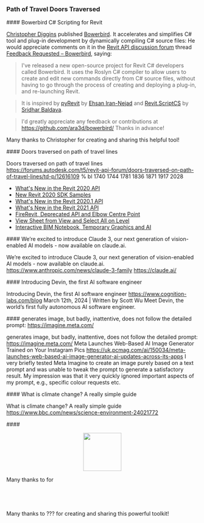 <head>
<meta http-equiv="Content-Type" content="text/html; charset=utf-8">
<link rel="stylesheet" type="text/css" href="bc.css">
<!-- https://highlightjs.org/#usage
<link rel="stylesheet" href="https://cdnjs.cloudflare.com/ajax/libs/highlight.js/11.9.0/styles/default.min.css">
<script src="https://cdnjs.cloudflare.com/ajax/libs/highlight.js/11.9.0/highlight.min.js"></script>
<script>hljs.highlightAll();</script>
-->

<!-- https://prismjs.com -->
<link href="https://cdn.jsdelivr.net/npm/prismjs@1.29.0/themes/prism.min.css" rel="stylesheet" />
<script src="https://cdn.jsdelivr.net/npm/prismjs@1.29.0/components/prism-core.min.js"></script>
<script src="https://cdn.jsdelivr.net/npm/prismjs@1.29.0/plugins/autoloader/prism-autoloader.min.js"></script>
<style> code[class*=language-], pre[class*=language-] { font-size : 90%; } </style>
</head>

<!---

- Feedback Requested - Bowerbird: C# Scripting for Revit
  https://forums.autodesk.com/t5/revit-api-forum/feedback-requested-bowerbird-c-scripting-for-revit/td-p/12643568

- Doors traversed on path of travel lines
  https://forums.autodesk.com/t5/revit-api-forum/doors-traversed-on-path-of-travel-lines/td-p/12616109
  % bl 1740 1744 1781 1836 1871 1917 2028
  <ul>
  <li><a href="https://thebuildingcoder.typepad.com/blog/2019/04/whats-new-in-the-revit-2020-api.html">What's New in the Revit 2020 API</a></li>
  <li><a href="https://thebuildingcoder.typepad.com/blog/2019/04/new-revit-2020-sdk-samples.html">New Revit 2020 SDK Samples</a></li>
  <li><a href="https://thebuildingcoder.typepad.com/blog/2019/09/whats-new-in-the-revit-20201-api.html">What's New in the Revit 2020.1 API</a></li>
  <li><a href="https://thebuildingcoder.typepad.com/blog/2020/04/whats-new-in-the-revit-2021-api.html">What's New in the Revit 2021 API</a></li>
  <li><a href="https://thebuildingcoder.typepad.com/blog/2020/10/firerevit-deprecated-api-and-elbow-centre-point.html">FireRevit, Deprecated API and Elbow Centre Point</a></li>
  <li><a href="https://thebuildingcoder.typepad.com/blog/2021/09/view-sheet-from-view-and-select-all-on-level.html">View Sheet from View and Select All on Level</a></li>
  <li><a href="https://thebuildingcoder.typepad.com/blog/2024/02/interactive-bim-notebook-temporary-graphics-and-ai.html">Interactive BIM Notebook, Temporary Graphics and AI</a></li>
  </ul>

- We’re excited to introduce Claude 3, our next generation of vision-enabled AI models - now available on claude.ai.
  https://www.anthropic.com/news/claude-3-family
  https://claude.ai/

- Introducing Devin, the first AI software engineer
  https://www.cognition-labs.com/blog
  March 12th, 2024 | Written by Scott Wu
  Meet Devin, the world’s first fully autonomous AI software engineer.

- generates image, but badly, inattentive, does not follow the detailed prompt: https://imagine.meta.com/

- What is climate change? A really simple guide
  https://www.bbc.com/news/science-environment-24021772

twitter:

 with the #RevitAPI @AutodeskRevit #BIM @DynamoBIM

&ndash; ...

linkedin:

#BIM #DynamoBIM #AutodeskAPS #Revit #API #IFC #SDK #Autodesk #AEC #adsk

the [Revit API discussion forum](http://forums.autodesk.com/t5/revit-api-forum/bd-p/160) thread

<center>
<img src="img/" alt="" title="" width="600"/>
<p style="font-size: 80%; font-style:italic"></p>
</center>

-->

### Path of Travel Doors Traversed


####<a name="2"></a> Bowerbird C&#35; Scripting for Revit

[Christopher Diggins](https://github.com/cdiggins) published
[Bowerbird](https://github.com/ara3d/bowerbird).
It accelerates and simplifies C# tool and plug-in development by dynamically compiling C# source files:
He would appreciate comments on it in
the [Revit API discussion forum](http://forums.autodesk.com/t5/revit-api-forum/bd-p/160)
thread [Feedback Requested &ndash; Bowerbird](https://forums.autodesk.com/t5/revit-api-forum/feedback-requested-bowerbird-c-scripting-for-revit/td-p/12643568),
saying:

> I've released a new open-source project for Revit C# developers called Bowerbird.
It uses the Roslyn C# compiler to allow users to create and edit new commands directly from C# source files,
without having to go through the process of creating and deploying a plug-in, and re-launching Revit.

> It is inspired
by [pyRevit](https://github.com/eirannejad/pyRevit) by [Ehsan Iran-Nejad](https://github.com/eirannejad)
and [Revit.ScriptCS](https://github.com/sridharbaldava/Revit.ScriptCS) by [Sridhar Baldava](https://github.com/sridharbaldava).

> I'd greatly appreciate any feedback or contributions at https://github.com/ara3d/bowerbird/
Thanks in advance!

Many thanks to Christopher for creating and sharing this helpful tool!

####<a name="2"></a> Doors traversed on path of travel lines

Doors traversed on path of travel lines
https://forums.autodesk.com/t5/revit-api-forum/doors-traversed-on-path-of-travel-lines/td-p/12616109
% bl 1740 1744 1781 1836 1871 1917 2028
<ul>
<li><a href="https://thebuildingcoder.typepad.com/blog/2019/04/whats-new-in-the-revit-2020-api.html">What's New in the Revit 2020 API</a></li>
<li><a href="https://thebuildingcoder.typepad.com/blog/2019/04/new-revit-2020-sdk-samples.html">New Revit 2020 SDK Samples</a></li>
<li><a href="https://thebuildingcoder.typepad.com/blog/2019/09/whats-new-in-the-revit-20201-api.html">What's New in the Revit 2020.1 API</a></li>
<li><a href="https://thebuildingcoder.typepad.com/blog/2020/04/whats-new-in-the-revit-2021-api.html">What's New in the Revit 2021 API</a></li>
<li><a href="https://thebuildingcoder.typepad.com/blog/2020/10/firerevit-deprecated-api-and-elbow-centre-point.html">FireRevit, Deprecated API and Elbow Centre Point</a></li>
<li><a href="https://thebuildingcoder.typepad.com/blog/2021/09/view-sheet-from-view-and-select-all-on-level.html">View Sheet from View and Select All on Level</a></li>
<li><a href="https://thebuildingcoder.typepad.com/blog/2024/02/interactive-bim-notebook-temporary-graphics-and-ai.html">Interactive BIM Notebook, Temporary Graphics and AI</a></li>
</ul>

####<a name="2"></a> We’re excited to introduce Claude 3, our next generation of vision-enabled AI models - now available on claude.ai.

We’re excited to introduce Claude 3, our next generation of vision-enabled AI models - now available on claude.ai.
https://www.anthropic.com/news/claude-3-family
https://claude.ai/

####<a name="2"></a> Introducing Devin, the first AI software engineer

Introducing Devin, the first AI software engineer
https://www.cognition-labs.com/blog
March 12th, 2024 | Written by Scott Wu
Meet Devin, the world’s first fully autonomous AI software engineer.

####<a name="2"></a> generates image, but badly, inattentive, does not follow the detailed prompt: https://imagine.meta.com/

generates image, but badly, inattentive, does not follow the detailed prompt: https://imagine.meta.com/
Meta Launches Web-Based AI Image Generator Trained on Your Instagram Pics
https://uk.pcmag.com/ai/150034/meta-launches-web-based-ai-image-generator-ai-updates-across-its-apps
I very briefly tested Meta Imagine to create an image purely based on a text prompt and was unable to tweak the prompt to generate a satisfactory result.
My impression was that it very quickly ignored important aspects of my prompt, e.g., specific colour requests etc.

####<a name="2"></a> What is climate change? A really simple guide

What is climate change? A really simple guide
https://www.bbc.com/news/science-environment-24021772


####<a name="2"></a>

<center>
<img src="img/.png" alt="" title="" width="100"/> <!-- Pixel Height: 303 Pixel Width: 740 -->
</center>


Many thanks to  for


<pre><code class="language-csharp">
</code></pre>


<pre><code class="language-python">
</code></pre>

Many thanks to ??? for creating and sharing this powerful toolkit!

